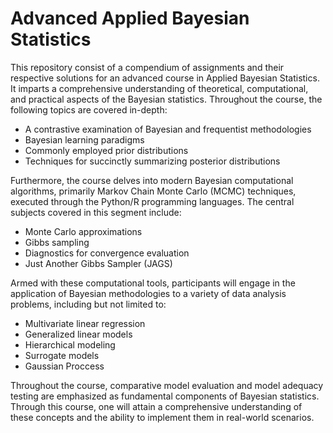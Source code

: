 # Advanced Applied Bayesian Statistics
This repository consist of a compendium of assignments and their respective solutions for an advanced course in Applied Bayesian Statistics. It imparts a comprehensive understanding of theoretical, computational, and practical aspects of the Bayesian statistics.
Throughout the course, the following topics are covered in-depth:
  - A contrastive examination of Bayesian and frequentist methodologies
  - Bayesian learning paradigms
  - Commonly employed prior distributions
  - Techniques for succinctly summarizing posterior distributions
 
Furthermore, the course delves into modern Bayesian computational algorithms, primarily Markov Chain Monte Carlo (MCMC) techniques, executed through the Python/R programming languages. The central subjects covered in this segment include:
  - Monte Carlo approximations
  - Gibbs sampling
  - Diagnostics for convergence evaluation
  - Just Another Gibbs Sampler (JAGS)

Armed with these computational tools, participants will engage in the application of Bayesian methodologies to a variety of data analysis problems, including but not limited to:
  - Multivariate linear regression
  - Generalized linear models
  - Hierarchical modeling
  - Surrogate models
  - Gaussian Proccess

Throughout the course, comparative model evaluation and model adequacy testing are emphasized as fundamental components of Bayesian statistics. Through this course, one will attain a comprehensive understanding of these concepts and the ability to implement them in real-world scenarios.
